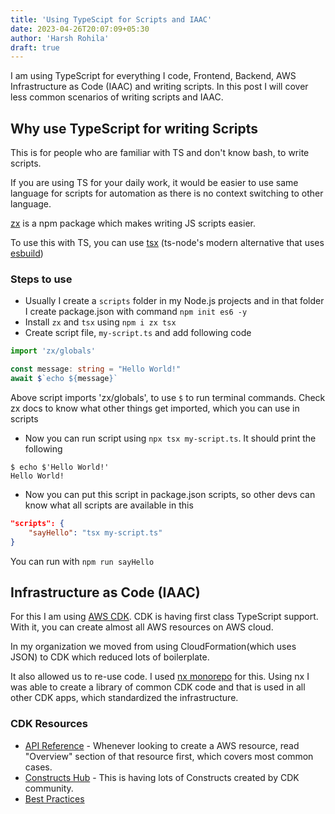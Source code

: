 ```yaml
---
title: 'Using TypeScipt for Scripts and IAAC'
date: 2023-04-26T20:07:09+05:30
author: 'Harsh Rohila'
draft: true
---
```


I am using TypeScript for everything I code, Frontend, Backend, AWS Infrastructure as Code (IAAC) and writing scripts. In this post I will cover less common scenarios of writing scripts and IAAC.

## Why use TypeScript for writing Scripts

This is for people who are familiar with TS and don't know bash, to write scripts.

If you are using TS for your daily work, it would be easier to use same language for scripts for automation as there is no context switching to other language.

[zx](https://www.npmjs.com/package/zx) is a npm package which makes writing JS scripts easier.

To use this with TS, you can use [tsx](https://www.npmjs.com/package/tsx) (ts-node's modern alternative that uses [esbuild](https://esbuild.github.io/))

### Steps to use

- Usually I create a `scripts` folder in my Node.js projects and in that folder I create package.json with command `npm init es6 -y`
- Install `zx` and `tsx` using `npm i zx tsx`
- Create script file, `my-script.ts` and add following code
```ts
import 'zx/globals'

const message: string = "Hello World!"
await $`echo ${message}`
```
Above script imports 'zx/globals', to use `$` to run terminal commands. Check zx docs to know what other things get imported, which you can use in scripts
- Now you can run script using `npx tsx my-script.ts`. It should print the following

```
$ echo $'Hello World!'
Hello World!
```
- Now you can put this script in package.json scripts, so other devs can know what all scripts are available in this
```json
"scripts": {
	"sayHello": "tsx my-script.ts"
}
```
You can run with `npm run sayHello`

## Infrastructure as Code (IAAC)
For this I am using [AWS CDK](https://aws.amazon.com/cdk/).
CDK is having first class TypeScript support. With it, you can create almost all AWS resources on AWS cloud.

In my organization we moved from using CloudFormation(which uses JSON) to CDK which reduced lots of boilerplate. 

It also allowed us to re-use code. I used [nx monorepo](https://nx.dev/) for this. Using nx I was able to create a library of common CDK code and that is used in all other CDK apps, which standardized the infrastructure.

### CDK Resources
- [API Reference](https://docs.aws.amazon.com/cdk/api/v2/docs/aws-construct-library.html) - Whenever looking to create a AWS resource, read "Overview" section of that resource first, which covers most common cases.
- [Constructs Hub](https://constructs.dev/) - This is having lots of Constructs created by CDK community.
- [Best Practices](https://docs.aws.amazon.com/cdk/v2/guide/best-practices.html)




